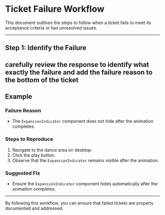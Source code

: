 # Ticket Failure Workflow

This document outlines the steps to follow when a ticket fails to meet its acceptance criteria or has unresolved issues.

---

## Step 1: Identify the Failure

## carefully review the response to identify what exactly the failure and add the failure reason to the bottom of the ticket

## Example

### Failure Reason

- The `ExpansionIndicator` component does not hide after the animation completes.

### Steps to Reproduce

1. Navigate to the dance area on desktop.
2. Click the play button.
3. Observe that the `ExpansionIndicator` remains visible after the animation.

### Suggested Fix

- Ensure the `ExpansionIndicator` component hides automatically after the animation completes.

---

By following this workflow, you can ensure that failed tickets are properly documented and addressed.
